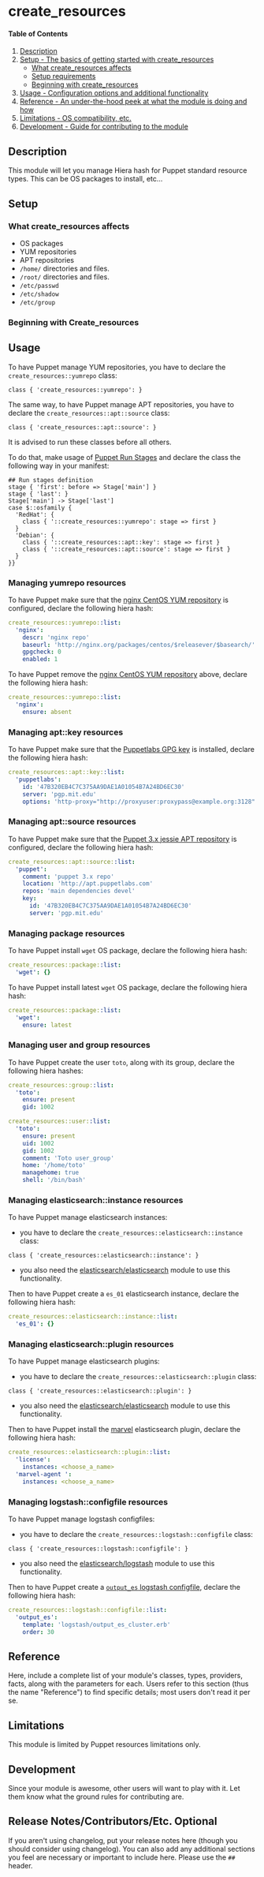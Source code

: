 # create_resources

#### Table of Contents

1. [Description](#description)
1. [Setup - The basics of getting started with create_resources](#setup)
    * [What create_resources affects](#what-create_resources-affects)
    * [Setup requirements](#setup-requirements)
    * [Beginning with create_resources](#beginning-with-create_resources)
1. [Usage - Configuration options and additional functionality](#usage)
1. [Reference - An under-the-hood peek at what the module is doing and how](#reference)
1. [Limitations - OS compatibility, etc.](#limitations)
1. [Development - Guide for contributing to the module](#development)

## Description

This module will let you manage Hiera hash for Puppet standard resource types.
This can be OS packages to install, etc...

## Setup

### What create_resources affects

* OS packages
* YUM repositories
* APT repositories
* `/home/` directories and files.
* `/root/` directories and files.
* `/etc/passwd`
* `/etc/shadow`
* `/etc/group`

### Beginning with Create_resources

## Usage

To have Puppet manage YUM repositories, you have to declare the `create_resources::yumrepo` class:

``` puppet
class { 'create_resources::yumrepo': }
```

The same way, to have Puppet manage APT repositories, you have to declare the `create_resources::apt::source` class:

``` puppet
class { 'create_resources::apt::source': }
```

It is advised to run these classes before all others.

To do that, make usage of [Puppet Run Stages](https://docs.puppetlabs.com/puppet/latest/reference/lang_run_stages.html) and declare the class the following way in your manifest:

``` puppet
## Run stages definition
stage { 'first': before => Stage['main'] }
stage { 'last': }
Stage['main'] -> Stage['last']
case $::osfamily {
  'RedHat': {
    class { '::create_resources::yumrepo': stage => first }
  }
  'Debian': {
    class { '::create_resources::apt::key': stage => first }
    class { '::create_resources::apt::source': stage => first }
  }
}}
```

### Managing yumrepo resources

To have Puppet make sure that the [nginx CentOS YUM repository](https://www.nginx.com/resources/wiki/start/topics/tutorials/install/#official-red-hat-centos-packages) is configured, declare the following hiera hash:

``` yaml
create_resources::yumrepo::list:
  'nginx':
    descr: 'nginx repo'
    baseurl: 'http://nginx.org/packages/centos/$releasever/$basearch/'
    gpgcheck: 0
    enabled: 1
```

To have Puppet remove the [nginx CentOS YUM repository](https://www.nginx.com/resources/wiki/start/topics/tutorials/install/#official-red-hat-centos-packages) above, declare the following hiera hash:

``` yaml
create_resources::yumrepo::list:
  'nginx':
    ensure: absent
```

### Managing apt::key resources

To have Puppet make sure that the [Puppetlabs GPG key](https://forge.puppet.com/puppetlabs/apt#add-gpg-keys) is installed, declare the following hiera hash:

``` yaml
create_resources::apt::key::list:
  'puppetlabs':
    id: '47B320EB4C7C375AA9DAE1A01054B7A24BD6EC30'
    server: 'pgp.mit.edu'
    options: 'http-proxy="http://proxyuser:proxypass@example.org:3128"'
```

### Managing apt::source resources

To have Puppet make sure that the [Puppet 3.x jessie APT repository](https://docs.puppet.com/puppet/3.8/reference/install_debian_ubuntu.html) is configured, declare the following hiera hash:

``` yaml
create_resources::apt::source::list:
  'puppet':
    comment: 'puppet 3.x repo'
    location: 'http://apt.puppetlabs.com'
    repos: 'main dependencies devel'
    key:
      id: '47B320EB4C7C375AA9DAE1A01054B7A24BD6EC30'
      server: 'pgp.mit.edu'
```

### Managing package resources

To have Puppet install `wget` OS package, declare the following hiera hash:

``` yaml
create_resources::package::list:
  'wget': {}
```

To have Puppet install latest `wget` OS package, declare the following hiera hash:

``` yaml
create_resources::package::list:
  'wget':
    ensure: latest
```

### Managing user and group resources

To have Puppet create the user `toto`, along with its group, declare the following hiera hashes:

``` yaml
create_resources::group::list:
  'toto':
    ensure: present
    gid: 1002

create_resources::user::list:
  'toto':
    ensure: present
    uid: 1002
    gid: 1002
    comment: 'Toto user_group'
    home: '/home/toto'
    managehome: true
    shell: '/bin/bash'
```

### Managing elasticsearch::instance resources

To have Puppet manage elasticsearch instances:

- you have to declare the `create_resources::elasticsearch::instance` class:

``` puppet
class { 'create_resources::elasticsearch::instance': }
```

- you also need the [elasticsearch/elasticsearch](https://forge.puppet.com/elasticsearch/elasticsearch) module to use this functionality.

Then to have Puppet create a `es_01` elasticsearch instance, declare the following hiera hash:

``` yaml
create_resources::elasticsearch::instance::list:
  'es_01': {}
```

### Managing elasticsearch::plugin resources

To have Puppet manage elasticsearch plugins:

- you have to declare the `create_resources::elasticsearch::plugin` class:

``` puppet
class { 'create_resources::elasticsearch::plugin': }
```

- you also need the [elasticsearch/elasticsearch](https://forge.puppet.com/elasticsearch/elasticsearch) module to use this functionality.

Then to have Puppet install the [marvel](https://www.elastic.co/downloads/marvel) elasticsearch plugin, declare the following hiera hash:

``` yaml
create_resources::elasticsearch::plugin::list:
  'license':
    instances: <choose_a_name>
  'marvel-agent ':
    instances: <choose_a_name>
```

### Managing logstash::configfile resources

To have Puppet manage logstash configfiles:

- you have to declare the `create_resources::logstash::configfile` class:

``` puppet
class { 'create_resources::logstash::configfile': }
```

- you also need the [elasticsearch/logstash](https://forge.puppet.com/elasticsearch/logstash) module to use this functionality.

Then to have Puppet create a [`output_es` logstash configfile](https://forge.puppet.com/elasticsearch/logstash#logstash-config-files), declare the following hiera hash:

``` yaml
create_resources::logstash::configfile::list:
  'output_es':
    template: 'logstash/output_es_cluster.erb'
    order: 30
```

## Reference

Here, include a complete list of your module's classes, types, providers,
facts, along with the parameters for each. Users refer to this section (thus
the name "Reference") to find specific details; most users don't read it per
se.

## Limitations

This module is limited by Puppet resources limitations only.

## Development

Since your module is awesome, other users will want to play with it. Let them
know what the ground rules for contributing are.

## Release Notes/Contributors/Etc. **Optional**

If you aren't using changelog, put your release notes here (though you should
consider using changelog). You can also add any additional sections you feel
are necessary or important to include here. Please use the `## ` header.
